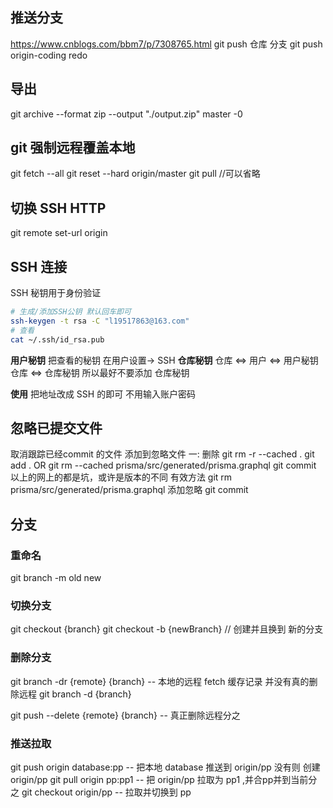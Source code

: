 ##  推送分支

https://www.cnblogs.com/bbm7/p/7308765.html
git push 仓库 分支
git push origin-coding redo

## 导出

git archive --format zip --output "./output.zip" master -0

## git 强制远程覆盖本地

git fetch --all
git reset --hard origin/master
git pull //可以省略

## 切换 SSH HTTP

git remote set-url origin

## SSH 连接

SSH 秘钥用于身份验证
```bash
# 生成/添加SSH公钥 默认回车即可
ssh-keygen -t rsa -C "l19517863@163.com"
# 查看
cat ~/.ssh/id_rsa.pub
```
**用户秘钥**
  把查看的秘钥 在用户设置-> SSH 
**仓库秘钥**
  仓库 <=>  用户 <=>  用户秘钥
  仓库 <=> 仓库秘钥
  所以最好不要添加 仓库秘钥

**使用**
 把地址改成 SSH 的即可 
 不用输入账户密码

## 忽略已提交文件

取消跟踪已经commit 的文件
添加到忽略文件
一:  删除
git rm -r --cached .
git add .
OR
git rm  --cached prisma/src/generated/prisma.graphql
git commit
以上的网上的都是坑，或许是版本的不同
有效方法
git rm prisma/src/generated/prisma.graphql
添加忽略
git commit

## 分支

### 重命名
git branch -m old new

### 切换分支
git checkout {branch}
git checkout -b {newBranch} // 创建并且换到 新的分支

### 删除分支

git branch -dr {remote} {branch}  -- 本地的远程 fetch 缓存记录 并没有真的删除远程
git branch -d {branch}

git push --delete {remote} {branch} -- 真正删除远程分之

### 推送拉取

git push origin database:pp -- 把本地 database 推送到 origin/pp  没有则 创建 origin/pp
git pull origin pp:pp1 -- 把 origin/pp 拉取为 pp1 ,并合pp并到当前分之
git checkout origin/pp -- 拉取并切换到 pp
